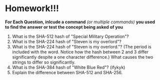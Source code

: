 # Homework!!!

**For Each Question, inlcude a command** *(or multiple commands)* **you used to find the answer or test the concept being asked of you**
1. What is the SHA-512 hash of "Special Military Operation"?
2. What is the SHA-224 hash of "Steven is my overlord"?
3. What is the SHA-224 hash of "Steven is my overlord."? (The period is included with the word. Notice how the hash between 2 and 3 differ significantly despite a one character difference.) What causes the two strings to differ so significantly.
4. What is the SHA-384 hash of "White Blue Red"? (ifykyk)
6. Explain the difference between SHA-512 and SHA-256.
